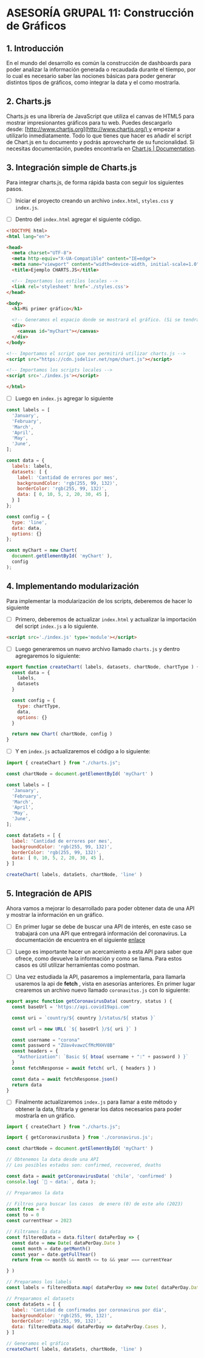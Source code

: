 # ASESORÍA GRUPAL 11: Construcción de Gráficos

## 1. Introducción

En el mundo del desarrollo es común la construcción de dashboards para poder analizar la información generada o recaudada durante el tiiempo, por lo cual es necesario saber las nociones básicas para poder generar distintos tipos de gráficos, como integrar la data y el como mostrarla.

## 2. Charts.js

Charts.js es una librería de JavaScript que utiliza el canvas de HTML5 para mostrar impresionantes gráficos para tu web. Puedes descargarlo desde: [http://www.chartjs.org](http://www.chartjs.org/) y empezar a utilizarlo inmediatamente. Todo lo que tienes que hacer es añadir el script de Chart.js en tu documento y podrás aprovecharte de su funcionalidad. Si necesitas documentación, puedes encontrarla en [Chart.js | Documentation](http://www.chartjs.org/docs/).

## 3. Integración simple de Charts.js

Para integrar charts.js, de forma rápida basta con seguir los siguientes pasos.

- [ ] Iniciar el proyecto creando un archivo `index.html`, `styles.css` y `index.js`.

- [ ] Dentro del `index.html` agregar el siguiente código.

```html
<!DOCTYPE html>
<html lang="en">

<head>
  <meta charset="UTF-8">
  <meta http-equiv="X-UA-Compatible" content="IE=edge">
  <meta name="viewport" content="width=device-width, initial-scale=1.0">
  <title>Ejemplo CHARTS.JS</title>

  <!-- Importamos los estilos locales -->
  <link rel='stylesheet' href='./styles.css'>
</head>

<body>
  <h1>Mi primer gráfico</h1>

  <!-- Generamos el espacio donde se mostrará el gráfico. (Si se tendrá más de un gráfico, se debe generar más veces, pero con distinto id) -->
  <div>
    <canvas id="myChart"></canvas>
  </div>
</body>

<!-- Importamos el script que nos permitirá utilizar charts.js -->
<script src="https://cdn.jsdelivr.net/npm/chart.js"></script>

<!-- Importamos los scripts locales -->
<script src='./index.js'></script>

</html>
```

- [ ] Luego en `index.js` agregar lo siguiente

```javascript
const labels = [
  'January',
  'February',
  'March',
  'April',
  'May',
  'June',
];

const data = {
  labels: labels,
  datasets: [ {
    label: 'Cantidad de errores por mes',
    backgroundColor: 'rgb(255, 99, 132)',
    borderColor: 'rgb(255, 99, 132)',
    data: [ 0, 10, 5, 2, 20, 30, 45 ],
  } ]
};

const config = {
  type: 'line',
  data: data,
  options: {}
};

const myChart = new Chart(
  document.getElementById( 'myChart' ),
  config
);
```

## 4. Implementando modularización

Para implementar la modularización de los scripts, deberemos de hacer lo siguiente

- [ ] Primero, deberemos de actualizar `index.html` y actualizar la importación del script `index.js` a lo siguiente.

```html
<script src='./index.js' type='module'></script>
```

- [ ] Luego generaremos un nuevo archivo llamado `charts.js` y dentro agregaremos lo siguiente:

```javascript
export function createChart( labels, datasets, chartNode, chartType ) {
  const data = {
    labels,
    datasets
  }

  const config = {
    type: chartType,
    data,
    options: {}
  }

  return new Chart( chartNode, config )
}
```

- [ ] Y en `index.js` actualizaremos el código a lo siguiente:

```javascript
import { createChart } from "./charts.js";

const chartNode = document.getElementById( 'myChart' )

const labels = [
  'January',
  'February',
  'March',
  'April',
  'May',
  'June',
];

const dataSets = [ {
  label: 'Cantidad de errores por mes',
  backgroundColor: 'rgb(255, 99, 132)',
  borderColor: 'rgb(255, 99, 132)',
  data: [ 0, 10, 5, 2, 20, 30, 45 ],
} ]

createChart( labels, dataSets, chartNode, 'line' )
```

## 5. Integración de APIS

Ahora vamos a mejorar lo desarrollado para poder obtener data de una API y mostrar la información en un gráfico.

- [ ] En primer lugar se debe de buscar una API de interés, en este caso se trabajará con una API que entregará información del coronavirus. La documentación de encuentra en el siguiente [enlace](https://documenter.getpostman.com/view/10808728/SzS8rjbc#intro)

- [ ] Luego es importante hacer un acercamiento a esta API para saber que ofrece, como devuelve la información y como se llama. Para estos casos es útil utilizar herramientas como postman.

- [ ] Una vez estudiada la API, pasaremos a implementarla, para llamarla usaremos la api de **fetch** , vista en asesorías anteriores. En primer lugar crearemos un archivo nuevo llamado `coronavitus.js` con lo siguiente:

```javascript
export async function getCoronavirusData( country, status ) {
  const baseUrl = 'https://api.covid19api.com'

  const uri = `country/${ country }/status/${ status }`

  const url = new URL( `${ baseUrl }/${ uri }` )

  const username = "corona"
  const password = "ZUav4vawzCfMcMXHV8B"
  const headers = {
    "Authorization": `Basic ${ btoa( username + ":" + password ) }`
  }
  const fetchResponse = await fetch( url, { headers } )

  const data = await fetchResponse.json()
  return data
}
```

- [ ] Finalmente actualizaremos `index.js` para llamar a este método y obtener la data, filtrarla y generar los datos necesarios para poder mostrarla en un gráfico.

```javascript
import { createChart } from "./charts.js";

import { getCoronavirusData } from './coronavirus.js';

const chartNode = document.getElementById( 'myChart' )

// Obtenemos la data desde una API
// Los posibles estados son: confirmed, recovered, deaths

const data = await getCoronavirusData( 'chile', 'confirmed' )
console.log( `🚀 ~ data:`, data );

// Preparamos la data

// Filtros para buscar los casos  de enero (0) de este año (2023)
const from = 0
const to = 0
const currentYear = 2023

// Filtramos la data
const filteredData = data.filter( dataPerDay => {
  const date = new Date( dataPerDay.Date )
  const month = date.getMonth()
  const year = date.getFullYear()
  return from <= month && month <= to && year === currentYear

} )

// Preparamos los labels 
const labels = filteredData.map( dataPerDay => new Date( dataPerDay.Date ).toLocaleDateString() )

// Preparamos el datasets
const dataSets = [ {
  label: 'Cantidad de confirmados por coronavirus por día',
  backgroundColor: 'rgb(255, 99, 132)',
  borderColor: 'rgb(255, 99, 132)',
  data: filteredData.map( dataPerDay => dataPerDay.Cases ),
} ]

// Generamos el gráfico
createChart( labels, dataSets, chartNode, 'line' )
```
